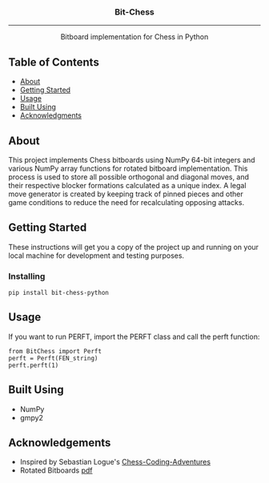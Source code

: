 <h3 align="center">Bit-Chess</h3>

</div>

---

<p align="center"> Bitboard implementation for Chess in Python
    <br> 
</p>

## Table of Contents

- [About](#about)
- [Getting Started](#getting_started)
- [Usage](#usage)
- [Built Using](#built_using)
- [Acknowledgments](#acknowledgement)

## About <a name = "about"></a>

This project implements Chess bitboards using NumPy 64-bit integers and various NumPy array functions for rotated bitboard implementation. This process is used to store all possible orthogonal and diagonal moves, and their respective blocker formations calculated as a unique index. A legal move generator is created by keeping track of pinned pieces and other game conditions to reduce the need for recalculating opposing attacks.

## Getting Started <a name = "getting_started"></a>

These instructions will get you a copy of the project up and running on your local machine for development and testing purposes.

### Installing

```
pip install bit-chess-python
```

## Usage <a name="usage"></a>

If you want to run PERFT, import the PERFT class and call the perft function:

```
from BitChess import Perft
perft = Perft(FEN_string)
perft.perft(1)
```

## Built Using <a name = "built_using"></a>

- NumPy
- gmpy2

## Acknowledgements <a name = "acknowledgement"></a>

- Inspired by Sebastian Logue's [Chess-Coding-Adventures](https://github.com/SebLague/Chess-Coding-Adventure)
- Rotated Bitboards [pdf](https://www.cs.cmu.edu/afs/cs/academic/class/15418-s12/www/competition/www.contrib.andrew.cmu.edu/~jvirdo/rasmussen-2004.pdf)
